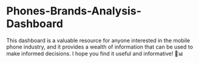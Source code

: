 # Phones-Brands-Analysis-Dashboard
 This dashboard is a valuable resource for anyone interested in the mobile phone industry, and it provides a wealth of information that can be used to make informed decisions. I hope you find it useful and informative! 📲📊
